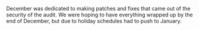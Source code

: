 December was dedicated to making patches and fixes that came out of the security of the audit. We were hoping to have everything wrapped up by the end of December, but due to holiday schedules had to push to January. 
